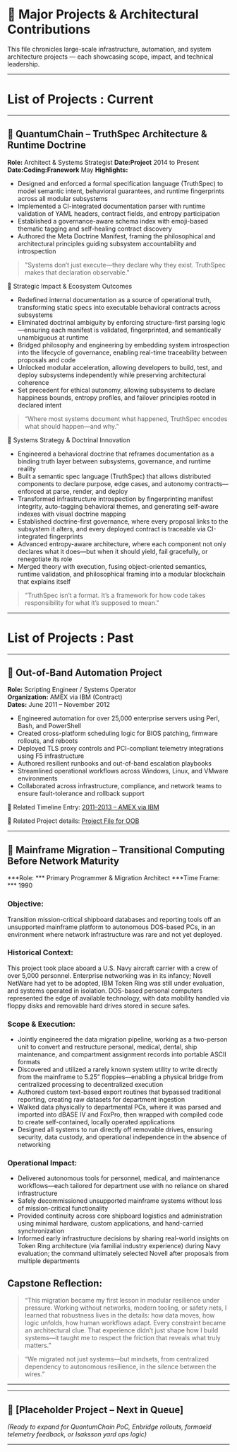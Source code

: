# 🧠 Major Projects & Architectural Contributions


This file chronicles large-scale infrastructure, automation, and system architecture projects — each showcasing scope, impact, and technical leadership.

---

# List of Projects : Current

---

## 🧩 QuantumChain – TruthSpec Architecture & Runtime Doctrine

**Role:**                  Architect & Systems Strategist
**Date:Project**           2014 to Present
**Date:Coding:Franework**  May
**Highlights:** 
- Designed and enforced a formal specification language (TruthSpec) to model semantic intent, behavioral guarantees, and runtime fingerprints across all modular subsystems
- Implemented a CI-integrated documentation parser with runtime validation of YAML headers, contract fields, and entropy participation
- Established a governance-aware schema index with emoji-based thematic tagging and self-healing contract discovery
- Authored the Meta Doctrine Manifest, framing the philosophical and architectural principles guiding subsystem accountability and introspection

>"Systems don’t just execute—they declare why they exist. TruthSpec makes that declaration observable."

🔭 Strategic Impact & Ecosystem Outcomes
- Redefined internal documentation as a source of operational truth, transforming static specs into executable behavioral contracts across subsystems
- Eliminated doctrinal ambiguity by enforcing structure-first parsing logic—ensuring each manifest is validated, fingerprinted, and semantically unambiguous at runtime
- Bridged philosophy and engineering by embedding system introspection into the lifecycle of governance, enabling real-time traceability between proposals and code
- Unlocked modular acceleration, allowing developers to build, test, and deploy subsystems independently while preserving architectural coherence
- Set precedent for ethical autonomy, allowing subsystems to declare happiness bounds, entropy profiles, and failover principles rooted in declared intent
  
>“Where most systems document what happened, TruthSpec encodes what should happen—and why.”

🚀 Systems Strategy & Doctrinal Innovation
- Engineered a behavioral doctrine that reframes documentation as a binding truth layer between subsystems, governance, and runtime reality
- Built a semantic spec language (TruthSpec) that allows distributed components to declare purpose, edge cases, and autonomy contracts—enforced at parse, render, and deploy
- Transformed infrastructure introspection by fingerprinting manifest integrity, auto-tagging behavioral themes, and generating self-aware indexes with visual doctrine mapping
- Established doctrine-first governance, where every proposal links to the subsystem it alters, and every deployed contract is traceable via CI-integrated fingerprints
- Advanced entropy-aware architecture, where each component not only declares what it does—but when it should yield, fail gracefully, or renegotiate its role
- Merged theory with execution, fusing object-oriented semantics, runtime validation, and philosophical framing into a modular blockchain that explains itself

>"TruthSpec isn’t a format. It’s a framework for how code takes responsibility for what it’s supposed to mean."

---

# List of Projects : Past

---

## 🔧 Out-of-Band Automation Project  
**Role:** Scripting Engineer / Systems Operator  
**Organization:** AMEX via IBM (Contract)  
**Dates:** June 2011 – November 2012  

- Engineered automation for over 25,000 enterprise servers using Perl, Bash, and PowerShell  
- Created cross-platform scheduling logic for BIOS patching, firmware rollouts, and reboots  
- Deployed TLS proxy controls and PCI-compliant telemetry integrations using F5 infrastructure  
- Authored resilient runbooks and out-of-band escalation playbooks  
- Streamlined operational workflows across Windows, Linux, and VMware environments  
- Collaborated across infrastructure, compliance, and network teams to ensure fault-tolerance and rollback support  

🔗 Related Timeline Entry: [2011–2013 – AMEX via IBM](timeline.md)

🔗 Related Project details: [Project File for OOB](projects-oob.md)

---


## 🧭 Mainframe Migration – Transitional Computing Before Network Maturity
***Role: *** Primary Programmer & Migration Architect
***Time Frame: ***  1990
### Objective:
Transition mission-critical shipboard databases and reporting tools off an unsupported mainframe platform to autonomous DOS-based PCs, in an environment where network infrastructure was rare and not yet deployed.
### Historical Context:
This project took place aboard a U.S. Navy aircraft carrier with a crew of over 5,000 personnel. Enterprise networking was in its infancy; Novell NetWare had yet to be adopted, IBM Token Ring was still under evaluation, and systems operated in isolation. DOS-based personal computers represented the edge of available technology, with data mobility handled via floppy disks and removable hard drives stored in secure safes.

### Scope & Execution:
- Jointly engineered the data migration pipeline, working as a two-person unit to convert and restructure personal, medical, dental, ship maintenance, and compartment assignment records into portable ASCII formats
- Discovered and utilized a rarely known system utility to write directly from the mainframe to 5.25” floppies—enabling a physical bridge from centralized processing to decentralized execution
- Authored custom text-based export routines that bypassed traditional reporting, creating raw datasets for department ingestion
- Walked data physically to departmental PCs, where it was parsed and imported into dBASE IV and FoxPro, then wrapped with compiled code to create self-contained, locally operated applications
- Designed all systems to run directly off removable drives, ensuring security, data custody, and operational independence in the absence of networking

### Operational Impact:
- Delivered autonomous tools for personnel, medical, and maintenance workflows—each tailored for department use with no reliance on shared infrastructure
- Safely decommissioned unsupported mainframe systems without loss of mission-critical functionality
- Provided continuity across core shipboard logistics and administration using minimal hardware, custom applications, and hand-carried synchronization
- Informed early infrastructure decisions by sharing real-world insights on Token Ring architecture (via familial industry experience) during Navy evaluation; the command ultimately selected Novell after proposals from multiple departments

## Capstone Reflection:
>“This migration became my first lesson in modular resilience under pressure. Working without networks, modern tooling, or safety nets, I learned that robustness lives in the details: how data moves, how logic unfolds, how human workflows adapt. Every constraint became an architectural clue. That experience didn’t just shape how I build systems—it taught me to respect the friction that reveals what truly matters.”

>“We migrated not just systems—but mindsets, from centralized dependency to autonomous resilience, in the silence between the wires.”

--- 






---


## 🚧 [Placeholder Project – Next in Queue]  
_(Ready to expand for QuantumChain PoC, Enbridge rollouts, formaeld telemetry feedback, or Isaksson yard ops logic)_

---
